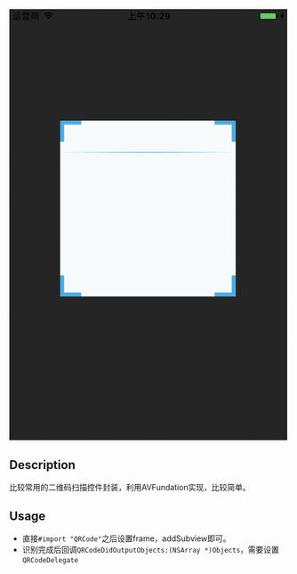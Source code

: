 <img src=https://github.com/yuejieee/QRCode/blob/master/PreviewImage.gif width=500 />

## Description
比较常用的二维码扫描控件封装，利用AVFundation实现，比较简单。
## Usage
* 直接`#import "QRCode"`之后设置frame，addSubview即可。
* 识别完成后回调`QRCodeDidOutputObjects:(NSArray *)Objects`，需要设置`QRCodeDelegate`
